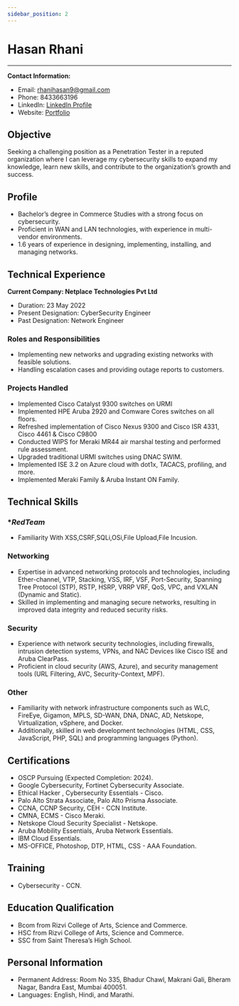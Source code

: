 ```yaml
---
sidebar_position: 2
---
```



# Hasan Rhani
---

**Contact Information:**
- Email: [rhanihasan9@gmail.com](mailto:rhanihasan9@gmail.com)
- Phone: 8433663196
- LinkedIn: [LinkedIn Profile](https://www.linkedin.com/in/hasan-rhani-767526210/)
- Website: [Portfolio](https://rhanihasan.github.io/journey/)

## **Objective**

Seeking a challenging position as a Penetration Tester in a reputed organization where I can leverage my cybersecurity skills to expand my knowledge, learn new skills, and contribute to the organization’s growth and success.

## **Profile**

- Bachelor’s degree in Commerce Studies with a strong focus on cybersecurity.
- Proficient in WAN and LAN technologies, with experience in multi-vendor environments.
- 1.6 years of experience in designing, implementing, installing, and managing networks.

## **Technical Experience**

**Current Company: Netplace Technologies Pvt Ltd**
- Duration: 23 May 2022
- Present Designation: CyberSecurity Engineer
- Past Designation: Network Engineer

### **Roles and Responsibilities**

- Implementing new networks and upgrading existing networks with feasible solutions.
- Handling escalation cases and providing outage reports to customers.

### **Projects Handled**

- Implemented Cisco Catalyst 9300 switches on URMI
- Implemented HPE Aruba 2920 and Comware Cores switches on all floors.
- Refreshed implementation of Cisco Nexus 9300 and Cisco ISR 4331, Cisco 4461 & Cisco C9800
- Conducted WIPS for Meraki MR44 air marshal testing and performed rule assessment.
- Upgraded traditional URMI switches using DNAC SWIM.
- Implemented ISE 3.2 on Azure cloud with dot1x, TACACS, profiling, and more.
- Implemented Meraki Family & Aruba Instant ON Family.

## **Technical Skills**

### **RedTeam*

- Familiarity With XSS,CSRF,SQLi,OSi,File Upload,File Incusion.

### **Networking**

- Expertise in advanced networking protocols and technologies, including Ether-channel, VTP, Stacking, VSS, IRF, VSF, Port-Security, Spanning Tree Protocol (STP), RSTP, HSRP, VRRP VRF, QoS, VPC, and VXLAN (Dynamic and Static).
- Skilled in implementing and managing secure networks, resulting in improved data integrity and reduced security risks.

### **Security**

- Experience with network security technologies, including firewalls, intrusion detection systems, VPNs, and NAC Devices like Cisco ISE and Aruba ClearPass.
- Proficient in cloud security (AWS, Azure), and security management tools (URL Filtering, AVC, Security-Context, MPF).

### **Other**

- Familiarity with network infrastructure components such as WLC, FireEye, Gigamon, MPLS, SD-WAN, DNA, DNAC, AD, Netskope, Virtualization, vSphere, and Docker.
- Additionally, skilled in web development technologies (HTML, CSS, JavaScript, PHP, SQL) and programming languages (Python).

## **Certifications**

- OSCP Pursuing (Expected Completion: 2024).
- Google Cybersecurity, Fortinet Cybersecurity Associate.
- Ethical Hacker , Cybersecurity Essentials - Cisco.
- Palo Alto Strata Associate, Palo Alto Prisma Associate.
- CCNA, CCNP Security, CEH - CCN Institute.
- CMNA, ECMS - Cisco Meraki.
- Netskope Cloud Security Specialist - Netskope.
- Aruba Mobility Essentials, Aruba Network Essentials.
- IBM Cloud Essentials.
- MS-OFFICE, Photoshop, DTP, HTML, CSS - AAA Foundation.

## **Training**

- Cybersecurity - CCN.

## **Education Qualification**

- Bcom from Rizvi College of Arts, Science and Commerce.
- HSC from Rizvi College of Arts, Science and Commerce.
- SSC from Saint Theresa’s High School.

## **Personal Information**

- Permanent Address: Room No 335, Bhadur Chawl, Makrani Gali, Bheram Nagar, Bandra East, Mumbai 400051.
- Languages: English, Hindi, and Marathi.
